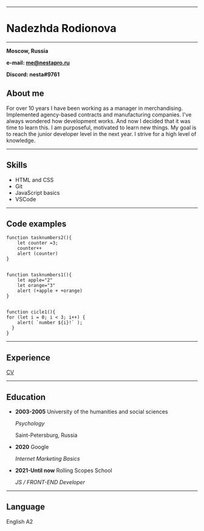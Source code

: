 ***
# Nadezhda Rodionova       
***
**Moscow, Russia**

**e-mail: me@nestapro.ru**

**Discord: nesta#9761**

## About me

For over 10 years I have been working as a manager in merchandising. Implemented agency-based
contracts and manufacturing companies. I've always wondered how development works.
And now I decided that it was time to learn this. I am purposeful, motivated to learn new things.
My goal is to reach the junior developer level in the next year. I strive for a high level of knowledge.
***
## Skills

* HTML and CSS
* Git
* JavaScript basics
* VSCode
***
## Code examples
```
function tasknumbers2(){
    let counter =3;
    counter++
    alert (counter)
}


function tasknumbers1(){
    let apple="2"
    let orange="3"
    alert (+apple + +orange)
}


function cicle1(){
for (let i = 0; i < 3; i++) {
    alert( `number ${i}!` );
  }
}
```

***
## Experience
[CV](cv.md)

***
## Education

* **2003-2005** University of the humanities and social sciences

    *Psychology*

    Saint-Petersburg, Russia

* **2020** Google

    *Internet Marketing Basics*
* **2021-Until now**
Rolling Scopes School

    *JS / FRONT-END Developer*
***
## Language
English A2